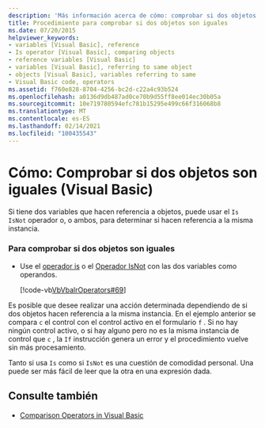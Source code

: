 ```yaml
---
description: 'Más información acerca de cómo: comprobar si dos objetos son iguales (Visual Basic)'
title: Procedimiento para comprobar si dos objetos son iguales
ms.date: 07/20/2015
helpviewer_keywords:
- variables [Visual Basic], reference
- Is operator [Visual Basic], comparing objects
- reference variables [Visual Basic]
- variables [Visual Basic], referring to same object
- objects [Visual Basic], variables referring to same
- Visual Basic code, operators
ms.assetid: f760e828-8704-4256-bc2d-c22a4c93b524
ms.openlocfilehash: a0136d9db487ad0ce70b9d55ff8ee014ec30b05a
ms.sourcegitcommit: 10e719780594efc781b15295e499c66f316068b8
ms.translationtype: MT
ms.contentlocale: es-ES
ms.lasthandoff: 02/14/2021
ms.locfileid: "100435543"
---
```

# <a name="how-to-test-whether-two-objects-are-the-same-visual-basic"></a>Cómo: Comprobar si dos objetos son iguales (Visual Basic)

Si tiene dos variables que hacen referencia a objetos, puede usar el `Is` `IsNot` operador o, o ambos, para determinar si hacen referencia a la misma instancia.  
  
### <a name="to-test-whether-two-objects-are-the-same"></a>Para comprobar si dos objetos son iguales  
  
- Use el [operador is](../../../language-reference/operators/is-operator.md) o el [Operador IsNot](../../../language-reference/operators/isnot-operator.md) con las dos variables como operandos.  
  
     [!code-vb[VbVbalrOperators#69](~/samples/snippets/visualbasic/VS_Snippets_VBCSharp/VbVbalrOperators/VB/Class1.vb#69)]  
  
 Es posible que desee realizar una acción determinada dependiendo de si dos objetos hacen referencia a la misma instancia. En el ejemplo anterior se compara `c` el control con el control activo en el formulario `f` . Si no hay ningún control activo, o si hay alguno pero no es la misma instancia de control que `c` , la `If` instrucción genera un error y el procedimiento vuelve sin más procesamiento.  
  
 Tanto si usa `Is` como si `IsNot` es una cuestión de comodidad personal. Una puede ser más fácil de leer que la otra en una expresión dada.  
  
## <a name="see-also"></a>Consulte también

- [Comparison Operators in Visual Basic](comparison-operators.md)

